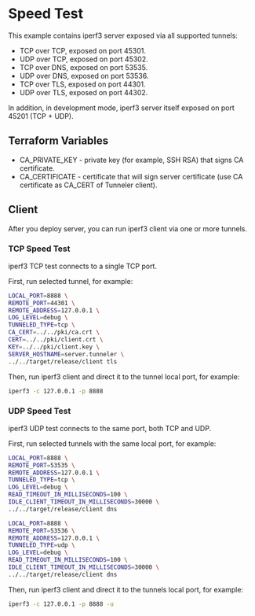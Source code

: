 # Speed Test
This example contains iperf3 server exposed via all supported tunnels:
* TCP over TCP, exposed on port 45301.
* UDP over TCP, exposed on port 45302.
* TCP over DNS, exposed on port 53535.
* UDP over DNS, exposed on port 53536.
* TCP over TLS, exposed on port 44301.
* UDP over TLS, exposed on port 44302.

In addition, in development mode, iperf3 server itself exposed on port 45201 (TCP + UDP).

## Terraform Variables
* CA_PRIVATE_KEY - private key (for example, SSH RSA) that signs CA certificate.
* CA_CERTIFICATE - certificate that will sign server certificate (use CA certificate as CA_CERT of Tunneler client).

## Client
After you deploy server, you can run iperf3 client via one or more tunnels.

### TCP Speed Test
iperf3 TCP test connects to a single TCP port. 

First, run selected tunnel, for example:
```sh
LOCAL_PORT=8888 \
REMOTE_PORT=44301 \
REMOTE_ADDRESS=127.0.0.1 \
LOG_LEVEL=debug \
TUNNELED_TYPE=tcp \
CA_CERT=../../pki/ca.crt \
CERT=../../pki/client.crt \
KEY=../../pki/client.key \
SERVER_HOSTNAME=server.tunneler \
../../target/release/client tls
```

Then, run iperf3 client and direct it to the tunnel local port, for example:
```sh
iperf3 -c 127.0.0.1 -p 8888
```

### UDP Speed Test
iperf3 UDP test connects to the same port, both TCP and UDP. 

First, run selected tunnels with the same local port, for example:
```sh
LOCAL_PORT=8888 \
REMOTE_PORT=53535 \
REMOTE_ADDRESS=127.0.0.1 \
TUNNELED_TYPE=tcp \
LOG_LEVEL=debug \
READ_TIMEOUT_IN_MILLISECONDS=100 \
IDLE_CLIENT_TIMEOUT_IN_MILLISECONDS=30000 \
../../target/release/client dns

LOCAL_PORT=8888 \
REMOTE_PORT=53536 \
REMOTE_ADDRESS=127.0.0.1 \
TUNNELED_TYPE=udp \
LOG_LEVEL=debug \
READ_TIMEOUT_IN_MILLISECONDS=100 \
IDLE_CLIENT_TIMEOUT_IN_MILLISECONDS=30000 \
../../target/release/client dns
```

Then, run iperf3 client and direct it to the tunnels local port, for example:
```sh
iperf3 -c 127.0.0.1 -p 8888 -u
```

